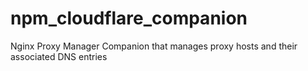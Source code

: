 # npm_cloudflare_companion
Nginx Proxy Manager Companion that manages proxy hosts and their associated DNS entries
